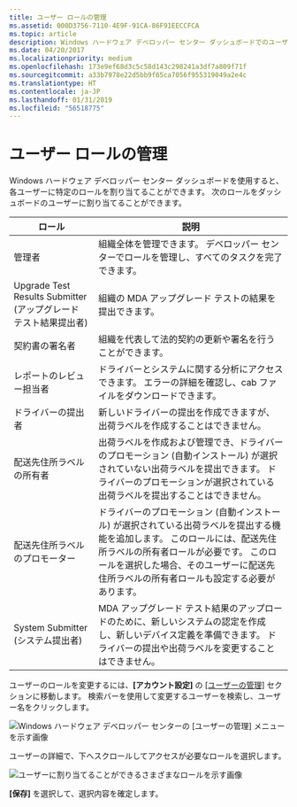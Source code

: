 ```yaml
---
title: ユーザー ロールの管理
ms.assetid: 000D3756-7110-4E9F-91CA-86F91EECCFCA
ms.topic: article
description: Windows ハードウェア デベロッパー センター ダッシュボードでのユーザー ロールの管理
ms.date: 04/20/2017
ms.localizationpriority: medium
ms.openlocfilehash: 173e9ef68d3c5c58d143c298241a3df7a809f71f
ms.sourcegitcommit: a33b7978e22d5bb9f65ca7056f955319049a2e4c
ms.translationtype: HT
ms.contentlocale: ja-JP
ms.lasthandoff: 01/31/2019
ms.locfileid: "56518775"
---
```

# <a name="managing-user-roles"></a>ユーザー ロールの管理


Windows ハードウェア デベロッパー センター ダッシュボードを使用すると、各ユーザーに特定のロールを割り当てることができます。 次のロールをダッシュボードのユーザーに割り当てることができます。

| ロール                           | 説明                                                                                                                                                                                                                                                |
|--------------------------------|------------------------------------------------------------------------------------------------------------------------------------------------------------------------------------------------------------------------------------------------------------|
| 管理者                  | 組織全体を管理できます。 デベロッパー センターでロールを管理し、すべてのタスクを完了できます。                                                                                                                                                       |
| Upgrade Test Results Submitter (アップグレード テスト結果提出者) | 組織の MDA アップグレード テストの結果を提出できます。                                                                                                                                                                                                 |
| 契約書の署名者         | 組織を代表して法的契約の更新や署名を行うことができます。                                                                                                                                                                                        |
| レポートのレビュー担当者                | ドライバーとシステムに関する分析にアクセスできます。 エラーの詳細を確認し、cab ファイルをダウンロードできます。                                                                                                                                                        |
| ドライバーの提出者               | 新しいドライバーの提出を作成できますが、出荷ラベルを作成することはできません。                                                                                                                                                                                       |
| 配送先住所ラベルの所有者           | 出荷ラベルを作成および管理でき、ドライバーのプロモーション (自動インストール) が選択されていない出荷ラベルを提出できます。 ドライバーのプロモーションが選択されている出荷ラベルを提出することはできません。                                             |
| 配送先住所ラベルのプロモーター        | ドライバーのプロモーション (自動インストール) が選択されている出荷ラベルを提出する機能を追加します。 このロールには、配送先住所ラベルの所有者ロールが必要です。 このロールを選択した場合、そのユーザーに配送先住所ラベルの所有者ロールも設定する必要があります。 |
| System Submitter (システム提出者)               | MDA アップグレード テスト結果のアップロードのために、新しいシステムの認定を作成し、新しいデバイス定義を準備できます。 ドライバーの提出や出荷ラベルを変更することはできません。                                                                 |

 

ユーザーのロールを変更するには、**[アカウント設定]** の [[ユーザーの管理]](https://go.microsoft.com/fwlink/?linkid=833569) セクションに移動します。 検索バーを使用して変更するユーザーを検索し、ユーザー名をクリックします。

![Windows ハードウェア デベロッパー センターの [ユーザーの管理] メニューを示す画像](images/manage-users.png)

ユーザーの詳細で、下へスクロールしてアクセスが必要なロールを選択します。

![ユーザーに割り当てることができるさまざまなロールを示す画像](images/user-roles.png)

**[保存]** を選択して、選択内容を確定します。

 

 

